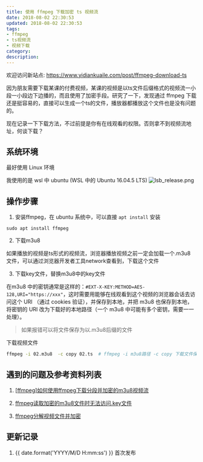 ```yaml
---
title: 使用 ffmpeg 下载加密 ts 视频流
date: 2018-08-02 22:30:53
updated: 2018-08-02 22:30:53
tags:
- ffmpeg
- ts视频流
- 视频下载
category:
description:
---
```


欢迎访问新站点: <https://www.yidiankuaile.com/post/ffmpeg-download-ts>

因为朋友需要下载某课的付费视频，某课的视频是以ts文件后缀格式的视频流一小段一小段边下边播的，而且使用了加密手段。研究了一下，发现通过 ffmpeg 下载还是挺容易的，直接可以生成一个ts的文件，播放器都播放这个文件也是没有问题的。

现在记录一下下载方法，不过前提是你有在线观看的权限。否则拿不到视频流地址，何谈下载？

<!-- more -->

## 系统环境
  最好使用 Linux 环境

  我使用的是 wsl 中 ubuntu (WSL 中的 Ubuntu 16.04.5 LTS)
  ![lsb_release.png](https://static.lidong.me/upload/images/HkQVn9xB7.png)

## 操作步骤

1. 安装ffmpeg，在 ubuntu 系统中，可以直接 `apt install` 安装

  ```
  sudo apt install ffmpeg
  ```

2. 下载m3u8

  如果播放的视频是ts形式的视频流，浏览器播放视频之前一定会加载一个.m3u8 文件，可以通过浏览器开发者工具network查看到，下载这个文件

3. 下载key文件，替换m3u8中的key文件

  在m3u8 中的密钥通常是这样的：`#EXT-X-KEY:METHOD=AES-128,URI="https://xxx"`，这时需要用能够在线观看到这个视频的浏览器会话去访问这个 URI （通过 cookies 验证），并保存到本地，并把 m3u8 也保存到本地，将密钥的 URI 改为下载好的本地路径（一个 m3u8 中可能有多个密钥，需要一一处理）。

  > 如果报错可以将文件保存为以.m3u8后缀的文件

  下载视频文件

  ```sh
  ffmpeg -i 02.m3u8  -c copy 02.ts  # ffmpeg -i m3u8路径 -c copy 下载文件保存文件名
  ```

## 遇到的问题及参考资料列表

1. [[ffmpeg]如何使用ffmpeg下载分段并加密的m3u8视频流](http://www.cuplayer.com/player/PlayerCode/FFmpeg/2017/0419/2873.html)

2. [ffmpeg读取加密的m3u8文件时无法访问.key文件](https://blog.csdn.net/dzreal_7/article/details/79277636)

3. [ffmpeg分解视频文件并加密](https://blog.csdn.net/cnhome/article/details/73250495)

## 更新记录

1. {{ date.format('YYYY/M/D H:mm:ss') }} 首次发布
